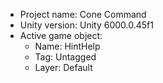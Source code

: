 <!-- UNITY CODE ASSIST INSTRUCTIONS START -->
- Project name: Cone Command
- Unity version: Unity 6000.0.45f1
- Active game object:
  - Name: HintHelp
  - Tag: Untagged
  - Layer: Default
<!-- UNITY CODE ASSIST INSTRUCTIONS END -->